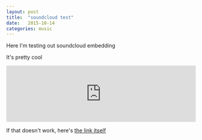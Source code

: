```yaml
---
layout: post
title:  "soundcloud test"
date:   2015-10-14
categories: music
---
```

Here I'm testing out soundcloud embedding

It's pretty cool

<iframe width="100%" height="150" scrolling="no" frameborder="no" src="https://w.soundcloud.com/player/?url=https%3A//api.soundcloud.com/playlists/154993029&amp;auto_play=false&amp;hide_related=false&amp;show_comments=true&amp;show_user=true&amp;show_reposts=false&amp;visual=true"> </iframe>

If that doesn't work, here's [the link itself][playlist]

[playlist]:      https://soundcloud.com/oportsac/sets/likes 

